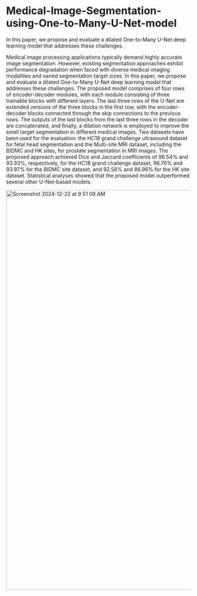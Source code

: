 # Medical-Image-Segmentation-using-One-to-Many-U-Net-model
In this paper, we propose and evaluate a dilated One-to-Many U-Net deep learning model that addresses these challenges. 

Medical image processing applications typically demand highly accurate image segmentation.
However, existing segmentation approaches exhibit performance degradation when faced with diverse
medical imaging modalities and varied segmentation target sizes. In this paper, we propose and evaluate
a dilated One-to-Many U-Net deep learning model that addresses these challenges. The proposed model
comprises of four rows of encoder-decoder modules, with each module consisting of three trainable blocks
with different layers. The last three rows of the U-Net are extended versions of the three blocks in the first
row, with the encoder-decoder blocks connected through the skip connections to the previous rows. The
outputs of the last blocks from the last three rows in the decoder are concatenated, and finally, a dilation
network is employed to improve the small target segmentation in different medical images. Two datasets
have been used for the evaluation: the HC18 grand challenge ultrasound dataset for fetal head segmentation
and the Multi-site MRI dataset, including the BIDMC and HK sites, for prostate segmentation in MRI
images. The proposed approach achieved Dice and Jaccard coefficients of 96.54% and 93.93%, respectively,
for the HC18 grand challenge dataset, 96.76% and 93.97% for the BIDMC site dataset, and 92.58% and
86.96% for the HK site dataset. Statistical analyses showed that the proposed model outperformed several
other U-Net-based models.

<img width="1091" alt="Screenshot 2024-12-22 at 9 51 09 AM" src="https://github.com/user-attachments/assets/9f18c8e8-6ea1-423f-8bce-cf0d4d34ce58" />
